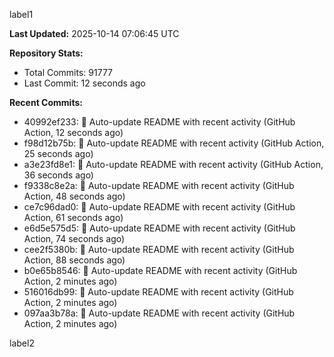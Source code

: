 
label1 
<!-- ACTIVITY_START -->
**Last Updated:** 2025-10-14 07:06:45 UTC

**Repository Stats:**
- Total Commits: 91777
- Last Commit: 12 seconds ago

**Recent Commits:**
- 40992ef233: 🤖 Auto-update README with recent activity (GitHub Action, 12 seconds ago)
- f98d12b75b: 🤖 Auto-update README with recent activity (GitHub Action, 25 seconds ago)
- a3e23fd8e1: 🤖 Auto-update README with recent activity (GitHub Action, 36 seconds ago)
- f9338c8e2a: 🤖 Auto-update README with recent activity (GitHub Action, 48 seconds ago)
- ce7c96dad0: 🤖 Auto-update README with recent activity (GitHub Action, 61 seconds ago)
- e6d5e575d5: 🤖 Auto-update README with recent activity (GitHub Action, 74 seconds ago)
- cee2f5380b: 🤖 Auto-update README with recent activity (GitHub Action, 88 seconds ago)
- b0e65b8546: 🤖 Auto-update README with recent activity (GitHub Action, 2 minutes ago)
- 516016db99: 🤖 Auto-update README with recent activity (GitHub Action, 2 minutes ago)
- 097aa3b78a: 🤖 Auto-update README with recent activity (GitHub Action, 2 minutes ago)
<!-- ACTIVITY_END -->

label2

